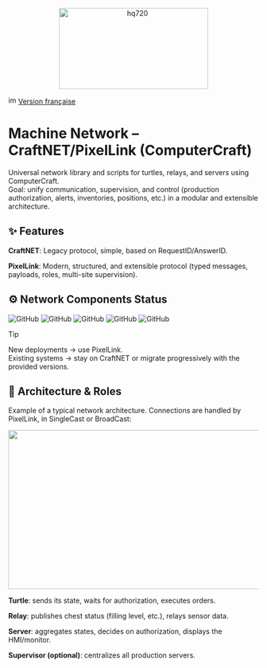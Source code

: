 <p align="center">
<img width="300" height="163" alt="hq720" src="https://github.com/user-attachments/assets/808230f7-743a-485b-88c3-7102a9066de2" />
</p>

<img width="16" height="16" alt="image" src="https://github.com/user-attachments/assets/ed9d7c93-42b9-4f00-a5ab-595a9fa1a3b3" /> [Version française](../README.md)

# Machine Network – CraftNET/PixelLink (ComputerCraft)
Universal network library and scripts for turtles, relays, and servers using ComputerCraft.  
Goal: unify communication, supervision, and control (production authorization, alerts, inventories, positions, etc.) in a modular and extensible architecture.

## ✨ Features
**CraftNET**: Legacy protocol, simple, based on RequestID/AnswerID.

**PixelLink**: Modern, structured, and extensible protocol (typed messages, payloads, roles, multi-site supervision).

## ⚙️ Network Components Status

![GitHub](https://img.shields.io/badge/PixelLink-Beta_v1.0--b02-yellow)
![GitHub](https://img.shields.io/badge/CraftNET-Legacy_v1.0-lightblue)
![GitHub](https://img.shields.io/badge/Timber_server-Alpha_v4.0--a03-orange)
![GitHub](https://img.shields.io/badge/Farmer_server-Stable_v1.0-green)
![GitHub](https://img.shields.io/badge/Relay-Alpha_v2.0--a01-orange)


> [!TIP]
> New deployments → use PixelLink.  
> Existing systems → stay on CraftNET or migrate progressively with the provided versions.


## 🧱 Architecture & Roles

Example of a typical network architecture. Connections are handled by PixelLink, in SingleCast or BroadCast:

<p align="center">
<img width="1773" height="320" alt="Architecture réseau EN" src="https://github.com/user-attachments/assets/fa0f2de5-75ee-4843-a4f7-218c4fcc031a" />
</p>

**Turtle**: sends its state, waits for authorization, executes orders.

**Relay**: publishes chest status (filling level, etc.), relays sensor data.

**Server**: aggregates states, decides on authorization, displays the HMI/monitor.

**Supervisor (optional)**: centralizes all production servers.

